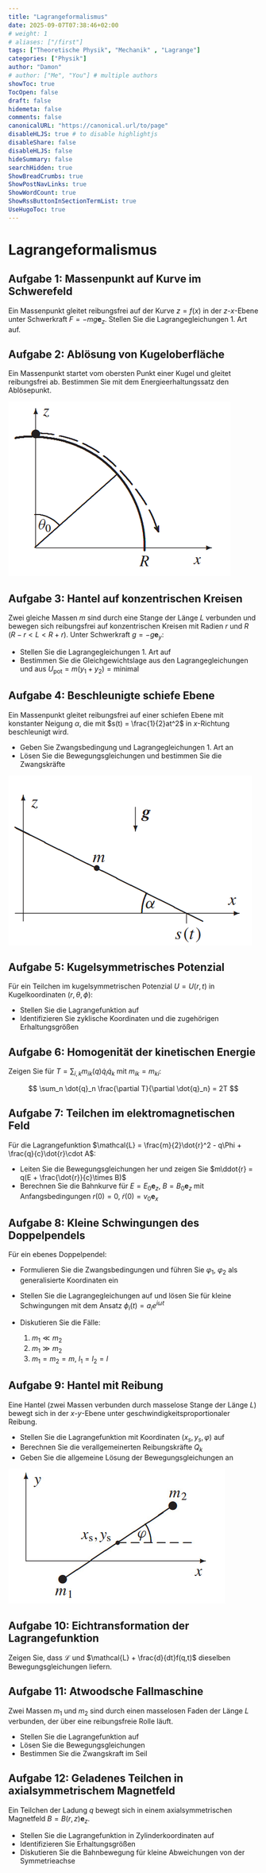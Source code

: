 ```yaml
---
title: "Lagrangeformalismus"
date: 2025-09-07T07:38:46+02:00
# weight: 1
# aliases: ["/first"]
tags: ["Theoretische Physik", "Mechanik" , "Lagrange"]
categories: ["Physik"]
author: "Damon"
# author: ["Me", "You"] # multiple authors
showToc: true
TocOpen: false
draft: false
hidemeta: false
comments: false
canonicalURL: "https://canonical.url/to/page"
disableHLJS: true # to disable highlightjs
disableShare: false
disableHLJS: false
hideSummary: false
searchHidden: true
ShowBreadCrumbs: true
ShowPostNavLinks: true
ShowWordCount: true
ShowRssButtonInSectionTermList: true
UseHugoToc: true
---
```


# Lagrangeformalismus

## Aufgabe 1: Massenpunkt auf Kurve im Schwerefeld

Ein Massenpunkt gleitet reibungsfrei auf der Kurve $z = f(x)$ in der $z$-$x$-Ebene unter Schwerkraft $F = -mg\mathbf{e}_z$. Stellen Sie die Lagrangegleichungen 1. Art auf.

## Aufgabe 2: Ablösung von Kugeloberfläche

Ein Massenpunkt startet vom obersten Punkt einer Kugel und gleitet reibungsfrei ab. Bestimmen Sie mit dem Energieerhaltungssatz den Ablösepunkt.

![](images/lagrangeformalismus-aufgabe2.png)

## Aufgabe 3: Hantel auf konzentrischen Kreisen

Zwei gleiche Massen $m$ sind durch eine Stange der Länge $L$ verbunden und bewegen sich reibungsfrei auf konzentrischen Kreisen mit Radien $r$ und $R$ ($R - r < L < R + r$). Unter Schwerkraft $g = -g\mathbf{e}_y$:

- Stellen Sie die Lagrangegleichungen 1. Art auf
- Bestimmen Sie die Gleichgewichtslage aus den Lagrangegleichungen und aus $U_{\text{pot}} = m(y_1 + y_2) = \text{minimal}$

## Aufgabe 4: Beschleunigte schiefe Ebene

Ein Massenpunkt gleitet reibungsfrei auf einer schiefen Ebene mit konstanter Neigung $\alpha$, die mit $s(t) = \frac{1}{2}at^2$ in $x$-Richtung beschleunigt wird.

- Geben Sie Zwangsbedingung und Lagrangegleichungen 1. Art an
- Lösen Sie die Bewegungsgleichungen und bestimmen Sie die Zwangskräfte

![](images/Beschleunigte-schiefe-Ebene.png)

## Aufgabe 5: Kugelsymmetrisches Potenzial

Für ein Teilchen im kugelsymmetrischen Potenzial $U = U(r, t)$ in Kugelkoordinaten $(r, \theta, \phi)$:

- Stellen Sie die Lagrangefunktion auf
- Identifizieren Sie zyklische Koordinaten und die zugehörigen Erhaltungsgrößen

## Aufgabe 6: Homogenität der kinetischen Energie

Zeigen Sie für $T = \sum_{i,k} m_{ik}(q)\dot{q}_i\dot{q}_k$ mit $m_{ik} = m_{ki}$:

$$
\sum_n \dot{q}_n \frac{\partial T}{\partial \dot{q}_n} = 2T
$$

## Aufgabe 7: Teilchen im elektromagnetischen Feld

Für die Lagrangefunktion $\mathcal{L} = \frac{m}{2}\dot{r}^2 - q\Phi + \frac{q}{c}\dot{r}\cdot A$:

- Leiten Sie die Bewegungsgleichungen her und zeigen Sie $m\ddot{r} = q(E + \frac{\dot{r}}{c}\times B)$
- Berechnen Sie die Bahnkurve für $E = E_0\mathbf{e}_z$, $B = B_0\mathbf{e}_z$ mit Anfangsbedingungen $r(0) = 0$, $\dot{r}(0) = v_0\mathbf{e}_x$

## Aufgabe 8: Kleine Schwingungen des Doppelpendels

Für ein ebenes Doppelpendel:

- Formulieren Sie die Zwangsbedingungen und führen Sie $\varphi_1$, $\varphi_2$ als generalisierte Koordinaten ein
- Stellen Sie die Lagrangegleichungen auf und lösen Sie für kleine Schwingungen mit dem Ansatz $\phi_i(t) = a_i e^{i\omega t}$
- Diskutieren Sie die Fälle:

  1. $m_1 \ll m_2$
  2. $m_1 \gg m_2$ 
  3. $m_1 = m_2 = m$, $l_1 = l_2 = l$

## Aufgabe 9: Hantel mit Reibung

Eine Hantel (zwei Massen verbunden durch masselose Stange der Länge $L$) bewegt sich in der $x$-$y$-Ebene unter geschwindigkeitsproportionaler Reibung.

- Stellen Sie die Lagrangefunktion mit Koordinaten $(x_s, y_s, \varphi)$ auf
- Berechnen Sie die verallgemeinerten Reibungskräfte $Q_k$
- Geben Sie die allgemeine Lösung der Bewegungsgleichungen an

![](images/hantelMitReibungsKraft.jpg)

## Aufgabe 10: Eichtransformation der Lagrangefunktion

Zeigen Sie, dass $\mathcal{L}$ und $\mathcal{L} + \frac{d}{dt}f(q,t)$ dieselben Bewegungsgleichungen liefern.

## Aufgabe 11: Atwoodsche Fallmaschine

Zwei Massen $m_1$ und $m_2$ sind durch einen masselosen Faden der Länge $L$ verbunden, der über eine reibungsfreie Rolle läuft.

- Stellen Sie die Lagrangefunktion auf
- Lösen Sie die Bewegungsgleichungen
- Bestimmen Sie die Zwangskraft im Seil

## Aufgabe 12: Geladenes Teilchen in axialsymmetrischem Magnetfeld

Ein Teilchen der Ladung $q$ bewegt sich in einem axialsymmetrischen Magnetfeld $B = B(r,z)\mathbf{e}_z$.

- Stellen Sie die Lagrangefunktion in Zylinderkoordinaten auf
- Identifizieren Sie Erhaltungsgrößen
- Diskutieren Sie die Bahnbewegung für kleine Abweichungen von der Symmetrieachse